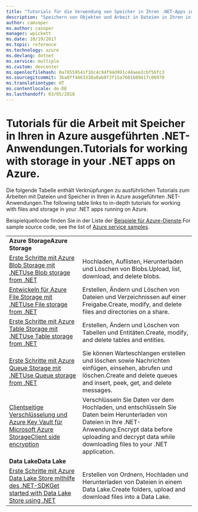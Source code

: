 ```yaml
---
title: "Tutorials für die Verwendung von Speicher in Ihren .NET-Apps in Azure"
description: "Speichern von Objekten und Arbeit in Dateien in Ihren in Azure ausgeführten .NET-Anwendungen"
author: camsoper
ms.author: casoper
manager: wpickett
ms.date: 10/19/2017
ms.topic: reference
ms.technology: azure
ms.devlang: dotnet
ms.service: multiple
ms.custom: devcenter
ms.openlocfilehash: 0a78559541f1bc4c94f94d991c44aee2cbf56fc3
ms.sourcegitcommit: 3ba0ff4463338a0ab0f3f15a7601b89417c06970
ms.translationtype: HT
ms.contentlocale: de-DE
ms.lasthandoff: 03/05/2018
---
```

# <a name="tutorials-for-working-with-storage-in-your-net-apps-on-azure"></a><span data-ttu-id="ff8d6-103">Tutorials für die Arbeit mit Speicher in Ihren in Azure ausgeführten .NET-Anwendungen.</span><span class="sxs-lookup"><span data-stu-id="ff8d6-103">Tutorials for working with storage in your .NET apps on Azure.</span></span>

<span data-ttu-id="ff8d6-104">Die folgende Tabelle enthält Verknüpfungen zu ausführlichen Tutorials zum Arbeiten mit Dateien und Speicher in Ihren in Azure ausgeführten .NET-Anwendungen.</span><span class="sxs-lookup"><span data-stu-id="ff8d6-104">The following table links to in-depth tutorials for working with files and storage in your .NET apps running on Azure.</span></span>

<span data-ttu-id="ff8d6-105">Beispielquellcode finden Sie in der Liste der [Beispiele für Azure-Dienste](https://azure.microsoft.com/resources/samples/?platform=dotnet).</span><span class="sxs-lookup"><span data-stu-id="ff8d6-105">For sample source code, see the list of [Azure service samples](https://azure.microsoft.com/resources/samples/?platform=dotnet).</span></span>

| | |
|---|---|
| <span data-ttu-id="ff8d6-106">**Azure Storage**</span><span class="sxs-lookup"><span data-stu-id="ff8d6-106">**Azure Storage**</span></span> ||
| <span data-ttu-id="ff8d6-107">[Erste Schritte mit Azure Blob Storage mit .NET][1]</span><span class="sxs-lookup"><span data-stu-id="ff8d6-107">[Use Blob storage from .NET][1]</span></span> | <span data-ttu-id="ff8d6-108">Hochladen, Auflisten, Herunterladen und Löschen von Blobs.</span><span class="sxs-lookup"><span data-stu-id="ff8d6-108">Upload, list, download, and delete blobs.</span></span> |
| <span data-ttu-id="ff8d6-109">[Entwickeln für Azure File Storage mit .NET][4]</span><span class="sxs-lookup"><span data-stu-id="ff8d6-109">[Use File storage from .NET][4]</span></span> | <span data-ttu-id="ff8d6-110">Erstellen, Ändern und Löschen von Dateien und Verzeichnissen auf einer Freigabe.</span><span class="sxs-lookup"><span data-stu-id="ff8d6-110">Create, modify, and delete files and directories on a share.</span></span> | 
| <span data-ttu-id="ff8d6-111">[Erste Schritte mit Azure Table Storage mit .NET][3]</span><span class="sxs-lookup"><span data-stu-id="ff8d6-111">[Use Table storage from .NET][3]</span></span> | <span data-ttu-id="ff8d6-112">Erstellen, Ändern und Löschen von Tabellen und Entitäten.</span><span class="sxs-lookup"><span data-stu-id="ff8d6-112">Create, modify, and delete tables and entities.</span></span> |
| <span data-ttu-id="ff8d6-113">[Erste Schritte mit Azure Queue Storage mit .NET][2]</span><span class="sxs-lookup"><span data-stu-id="ff8d6-113">[Use Queue storage from .NET][2]</span></span> | <span data-ttu-id="ff8d6-114">Sie können Warteschlangen erstellen und löschen sowie Nachrichten einfügen, einsehen, abrufen und löschen.</span><span class="sxs-lookup"><span data-stu-id="ff8d6-114">Create and delete queues and insert, peek, get, and delete messages.</span></span> |
| <span data-ttu-id="ff8d6-115">[Clientseitige Verschlüsselung und Azure Key Vault für Microsoft Azure Storage][5]</span><span class="sxs-lookup"><span data-stu-id="ff8d6-115">[Client side encryption][5]</span></span> | <span data-ttu-id="ff8d6-116">Verschlüsseln Sie Daten vor dem Hochladen, und entschlüsseln Sie Daten beim Herunterladen von Dateien in Ihre .NET-Anwendung.</span><span class="sxs-lookup"><span data-stu-id="ff8d6-116">Encrypt data before uploading and decrypt data while downloading files to your .NET application.</span></span> 
|<span data-ttu-id="ff8d6-117">**Data Lake**</span><span class="sxs-lookup"><span data-stu-id="ff8d6-117">**Data Lake**</span></span>||
| <span data-ttu-id="ff8d6-118">[Erste Schritte mit Azure Data Lake Store mithilfe des .NET-SDK][6]</span><span class="sxs-lookup"><span data-stu-id="ff8d6-118">[Get started with Data Lake Store using .NET][6]</span></span> | <span data-ttu-id="ff8d6-119">Erstellen von Ordnern, Hochladen und Herunterladen von Dateien in einem Data Lake.</span><span class="sxs-lookup"><span data-stu-id="ff8d6-119">Create folders, upload and download files into a Data Lake.</span></span> | 

[1]: /azure/storage/storage-dotnet-how-to-use-blobs
[2]: /azure/storage/storage-dotnet-how-to-use-queues
[3]: /azure/storage/storage-dotnet-how-to-use-tables
[4]: /azure/storage/storage-dotnet-how-to-use-files
[5]: /azure/storage/storage-client-side-encryption
[6]: /azure/data-lake-store/data-lake-store-get-started-net-sdk